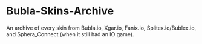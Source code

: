 # Bubla-Skins-Archive
An archive of every skin from Bubla.io, Xgar.io, Fanix.io, Splitex.io/Bublex.io, and Sphera_Connect (when it still had an IO game).
